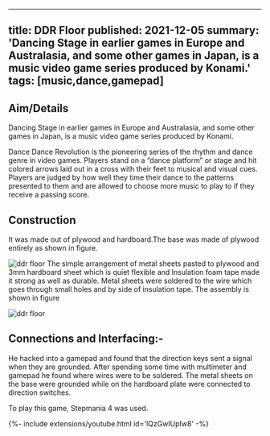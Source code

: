 <!-- ---
title: DDR Floor
tags: [music,dance,gamepad]
layout: article
mode: normal
type: article
sharing: true
author: Rajat Bansal
show_author_profile: true
show_title: true
full_width: false
header: true
cover: /assets/images/blog/thumbnails/DDR Floor.png
--- -->

---
title: DDR Floor
published: 2021-12-05
summary: 'Dancing Stage in earlier games in Europe and Australasia, and some other games in Japan, is a music video game series produced by Konami.'
tags: [music,dance,gamepad]
---

## Aim/Details
Dancing Stage in earlier games in Europe and Australasia, and some other games in Japan, is a music video game series produced by Konami.
<!--more-->
Dance Dance Revolution is the pioneering series of the rhythm and dance genre in video games. Players stand on a “dance platform” or stage and hit colored arrows laid out in a cross with their feet to musical and visual cues. Players are judged by how well they time their dance to the patterns presented to them and are allowed to choose more music to play to if they receive a passing score.

## Construction
It was made out of plywood and hardboard.The base was made of plywood entirely as shown in figure.

<Image
  src='/static/images/blog/DDR-Floor/1.png'
  alt='ddr floor'
  width='auto'
  height='auto'
/>
The simple arrangement of metal sheets pasted to plywood and 3mm hardboard sheet which is quiet flexible and Insulation foam tape made it strong as well as durable.
Metal sheets were soldered to the wire which goes through small holes and by side of insulation tape.
The assembly is shown in figure

<Image
  src='/static/images/blog/thumbnails/DDR Floor.png'
  alt='ddr floor'
  width='auto'
  height='auto'
/>

## Connections and Interfacing:-
He hacked into a gamepad and found that the direction keys sent a signal when they are grounded.
After spending some time with multimeter and gamepad he found where wires were to be soldered. The metal sheets on the base were grounded while on the hardboard plate were connected to direction switches.

To play this game, Stepmania 4 was used.

<div>{%- include extensions/youtube.html id='lQzGwIUpIw8' -%}</div>

